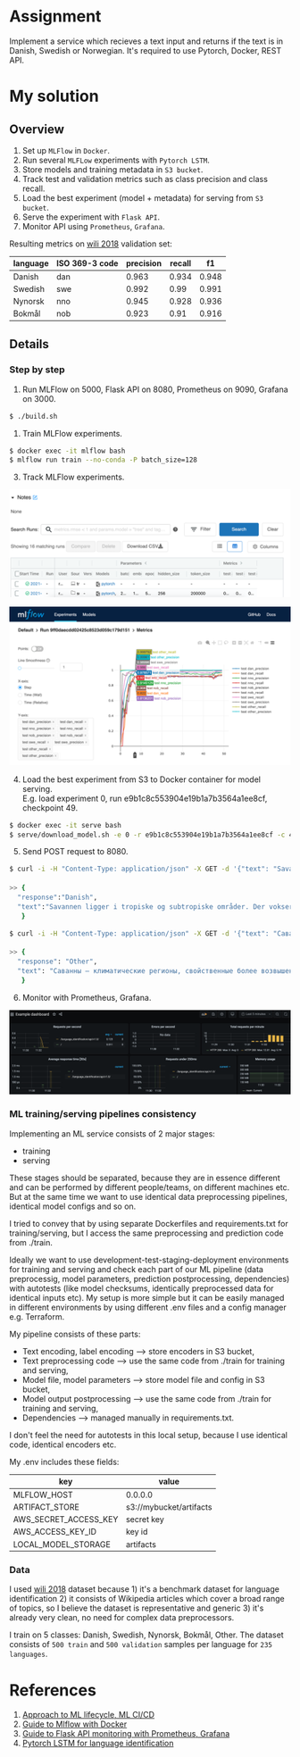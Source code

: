 # Assignment

Implement a service which recieves a text input and returns if the text is in Danish, Swedish or Norwegian. It's required to use Pytorch, Docker, REST API.

# My solution

## Overview

1. Set up `MLFlow` in `Docker`.
2. Run several `MLFLow` experiments with `Pytorch LSTM`.
3. Store models and training metadata in `S3 bucket`.
4. Track test and validation metrics such as class precision and class recall.
5. Load the best experiment (model + metadata) for serving from `S3 bucket`.
6. Serve the experiment with `Flask API`.
7. Monitor API using `Prometheus`, `Grafana`.

Resulting metrics on [wili 2018](https://github.com/huggingface/datasets/tree/master/datasets/wili_2018) validation set:

|language|ISO 369-3 code|precision|recall|f1|
|---|---|---|---|---|
|Danish|dan|0.963|0.934|0.948|
|Swedish|swe|0.992|0.99|0.991|
|Nynorsk|nno|0.945|0.928|0.936|
|Bokmål|nob|0.923|0.91|0.916|

## Details

### Step by step

1. Run MLFlow on 5000, Flask API on 8080, Prometheus on 9090, Grafana on 3000.

```bash
$ ./build.sh
```

1. Train MLFlow experiments.

```bash
$ docker exec -it mlflow bash
$ mlflow run train --no-conda -P batch_size=128
```

3. Track MLFlow experiments.

![image](markdown/mlflow_experiments.png)

![image](markdown/mlflow_metrics.png)

4. Load the best experiment from S3 to Docker container for model serving. <br>
E.g. load experiment 0, run e9b1c8c553904e19b1a7b3564a1ee8cf, checkpoint 49.

```bash
$ docker exec -it serve bash
$ serve/download_model.sh -e 0 -r e9b1c8c553904e19b1a7b3564a1ee8cf -c 49.model
```

5. Send POST request to 8080.

```bash
$ curl -i -H "Content-Type: application/json" -X GET -d '{"text": "Savannen ligger i tropiske og subtropiske områder. Der vokser oftest enkeltstående buske og træer på savannen. Er der mange træer, kalder man det for en skovsavanne. I Afrika er der meget savanne, faktisk dækker savannen næsten halvdelen af Afrika, men der er også store savanner i Australien, Sydamerika og Indien."}' http://localhost:8080/language_identification/api/v1.0/

>> {
  "response":"Danish",
  "text":"Savannen ligger i tropiske og subtropiske områder. Der vokser oftest enkeltstående buske og træer på savannen. Er der mange træer, kalder man det for en skovsavanne. I Afrika er der meget savanne, faktisk dækker savannen næsten halvdelen af Afrika, men der er også store savanner i Australien, Sydamerika og Indien."
   }

```

```bash
$ curl -i -H "Content-Type: application/json" -X GET -d '{"text": "Саванны — климатические регионы, свойственные более возвышенным тропическим странам с сухим континентальным климатом. В отличие от настоящих степей, саванны, кроме трав, содержат также кустарники и деревья, растущие иногда целым лесом, как, например, в Бразилии."}' http://localhost:8080/language_identification/api/v1.0/

>> {
  "response": "Other", 
  "text": "Саванны — климатические регионы, свойственные более возвышенным тропическим странам с сухим континентальным климатом. В отличие от настоящих степей, саванны, кроме трав, содержат также кустарники и деревья, растущие иногда целым лесом, как, например, в Бразилии."
   }
```

6. Monitor with Prometheus, Grafana.

![image](markdown/grafana.png)

### ML training/serving pipelines consistency

Implementing an ML service consists of 2 major stages:
- training
- serving

These stages should be separated, because they are in essence different and can be performed by different people/teams, on different machines etc. But at the same time we want to use identical data preprocessing pipelines, identical model configs and so on.

I tried to convey that by using separate Dockerfiles and requirements.txt for training/serving, but I access the same preprocessing and prediction code from ./train.

Ideally we want to use development-test-staging-deployment environments for training and serving and check each part of our ML pipeline (data preprocessig, model parameters, prediction postprocessing, dependencies) with autotests  (like model checksums, identically preprocessed data for identical inputs etc). My setup is more simple but it can be easily managed in different environments by using different .env files and a config manager e.g. Terraform.

My pipeline consists of these parts:

- Text encoding, label encoding --> store encoders in S3 bucket,
- Text preprocessing code --> use the same code from ./train for training and serving,
- Model file, model parameters --> store model file and config in S3 bucket,
- Model output postprocessing --> use the same code from ./train for training and serving,
- Dependencies --> managed manually in requirements.txt.

I don't feel the need for autotests in this local setup, because I use identical code, identical encoders etc.

My .env includes these fields:

|key|value|
|---|---|
|MLFLOW_HOST|0.0.0.0|
|ARTIFACT_STORE|s3://mybucket/artifacts|
|AWS_SECRET_ACCESS_KEY|secret key|
|AWS_ACCESS_KEY_ID|key id|
|LOCAL_MODEL_STORAGE|artifacts|

### Data

I used [wili 2018](https://github.com/huggingface/datasets/tree/master/datasets/wili_2018) dataset because 1) it's a benchmark dataset for language identification 2) it consists of Wikipedia articles which cover a broad range of topics, so I believe the dataset is representative and generic 3) it's already very clean, no need for complex data preprocessors.

I train on 5 classes: Danish, Swedish, Nynorsk, Bokmål, Other. The dataset consists of `500 train` and `500 validation` samples per language for `235 languages`.

# References

1. [Approach to ML lifecycle, ML CI/CD](https://christophergs.com/machine%20learning/2020/03/14/how-to-monitor-machine-learning-models/)
2. [Guide to Mlflow with Docker](https://github.com/afranzi/mlflow-workshop)
3. [Guide to Flask API monitoring with Prometheus, Grafana](https://medium.com/swlh/generate-and-track-metrics-for-flask-api-applications-using-prometheus-and-grafana-55ddd39866f0)
4. [Pytorch LSTM for language identification](https://www.kaggle.com/jarfo1/lstm-baseline/notebook)
